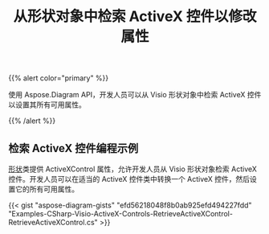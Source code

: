 ﻿---
title: 从形状对象中检索 ActiveX 控件以修改属性
type: docs
weight: 20
url: /zh/net/retrieve-an-activex-control-from-a-shape-object-to-modify-properties/
description: 使用 Aspose.Diagram 库修改 activeX 控件的属性。
---
{{% alert color="primary" %}} 

使用 Aspose.Diagram API，开发人员可以从 Visio 形状对象中检索 ActiveX 控件以设置其所有可用属性。

{{% /alert %}} 
## **检索 ActiveX 控件编程示例**
[形状](http://www.aspose.com/api/net/diagram/aspose.diagram/shape)类提供 ActiveXControl 属性，允许开发人员从 Visio 形状对象检索 ActiveX 控件。开发人员可以在适当的 ActiveX 控件类中转换一个 ActiveX 控件，然后设置它的所有可用属性。

{{< gist "aspose-diagram-gists" "efd56218048f8b0ab925efd494227fdd" "Examples-CSharp-Visio-ActiveX-Controls-RetrieveActiveXControl-RetrieveActiveXControl.cs" >}}
